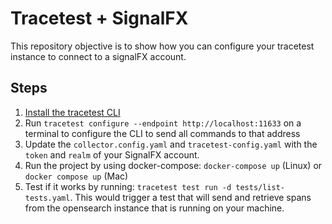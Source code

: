 # Tracetest + SignalFX

This repository objective is to show how you can configure your tracetest instance to connect to a signalFX account.

## Steps

1. [Install the tracetest CLI](https://github.com/kubeshop/tracetest/blob/main/docs/installing.md#cli-installation)
2. Run `tracetest configure --endpoint http://localhost:11633` on a terminal to configure the CLI to send all commands to that address
3. Update the `collector.config.yaml` and `tracetest-config.yaml` with the `token` and `realm` of your SignalFX account.
4. Run the project by using docker-compose: `docker-compose up` (Linux) or `docker compose up` (Mac)
5. Test if it works by running: `tracetest test run -d tests/list-tests.yaml`. This would trigger a test that will send and retrieve spans from the opensearch instance that is running on your machine.
